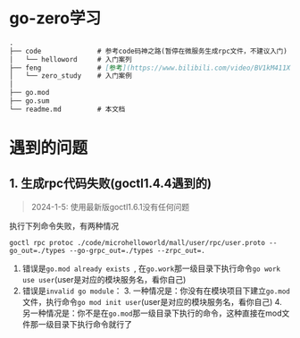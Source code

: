 # go-zero学习


```markdown
.
├── code              # 参考code码神之路(暂停在微服务生成rpc文件，不建议入门)
│   └── helloword     # 入门案列
├── feng              # [参考](https://www.bilibili.com/video/BV1kM411X7Cp/?p=4&spm_id_from=pageDriver&vd_source=428d32ac5556a6a38659408b8c8fb403)
│   └── zero_study    # 入门案例
│        
├── go.mod
├── go.sum
└── readme.md         # 本文档

```

# 遇到的问题

## 1. 生成rpc代码失败(goctl1.4.4遇到的)
> 2024-1-5: 使用最新版goctl1.6.1没有任何问题
> 

执行下列命令失败，有两种情况
```shell
goctl rpc protoc ./code/microhelloworld/mall/user/rpc/user.proto --go_out=./types --go-grpc_out=./types --zrpc_out=.
```

1. 错误是`go.mod already exists `, 在`go.work`那一级目录下执行命令`go work use user`(user是对应的模块服务名，看你自己)
2. 错误是`invalid go module`：
   3. 一种情况是：你没有在模块项目下建立`go.mod`文件，执行命令`go mod init user`(user是对应的模块服务名，看你自己)
   4. 另一种情况是：你不是在`go.mod`那一级目录下执行的命令，这种直接在mod文件那一级目录下执行命令就行了

